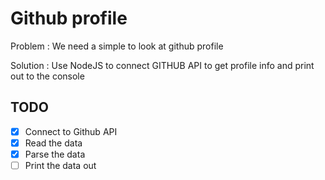 # Github profile

Problem : We need a simple to look at github profile

Solution : Use NodeJS to connect GITHUB API to get profile info and print out to the console

## TODO

*[x] Connect to Github API
*[x] Read the data
*[x] Parse the data
*[ ] Print the data out
